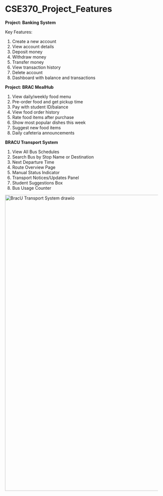# CSE370_Project_Features

**Project: Banking System**

Key Features:

1. Create a new account
2. View account details
3. Deposit money
4. Withdraw money
5. Transfer money
6. View transaction history
7. Delete account
8. Dashboard with balance and transactions

**Project: BRAC MealHub**

1. View daily/weekly food menu
2. Pre-order food and get pickup time
3. Pay with student ID/balance 
4. View food order history   
5. Rate food items after purchase  
6. Show most popular dishes this week   
7. Suggest new food items
8. Daily cafeteria announcements

**BRACU Transport System**

1. View All Bus Schedules
2. Search Bus by Stop Name or Destination
3. Next Departure Time
4. Route Overview Page
5. Manual Status Indicator
6. Transport Notices/Updates Panel
7. Student Suggestions Box
8. Bus Usage Counter
<img width="811" height="971" alt="BracU Transport System drawio" src="https://github.com/user-attachments/assets/3a383c37-88a7-4378-a6bb-647d229c387b" />
